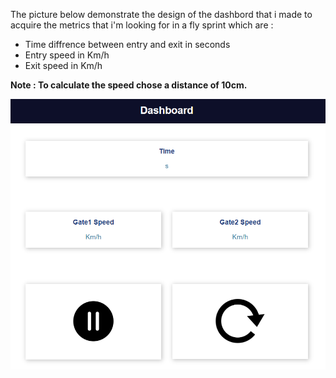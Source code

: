 The picture below demonstrate the design of the dashbord that i made to acquire the metrics that i'm looking for in a fly sprint which are :
- Time diffrence between entry and exit in seconds
- Entry speed in Km/h 
- Exit speed in Km/h

**Note : To calculate the speed chose a distance of 10cm.**


![alt text](image.png)